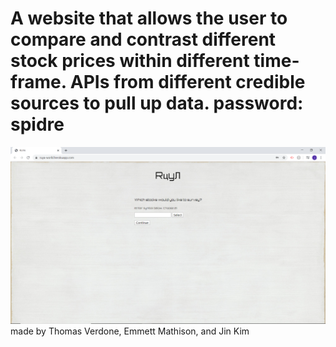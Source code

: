 # A website that allows the user to compare and contrast different stock prices within different time-frame. APIs from different credible sources to pull up data. password: spidre
![alt text](https://github.com/justin8837/Ruya/blob/master/Ruya.png)
made by Thomas Verdone, Emmett Mathison, and Jin Kim
